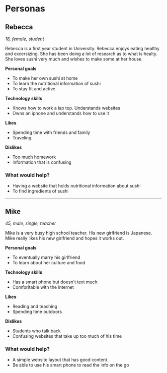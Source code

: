 # Personas

## Rebecca

*18, female, student*

Rebecca is a first year student in University. Rebecca enjoys eating healthy and excersizing. She has been doing a lot of research as to what is healty. She loves sushi very much and wishes to make some at her house. 

**Personal goals**

- To make her own sushi at home
- To learn the nutritional information of sushi
- To stay fit and active

**Technology skills**

- Knows how to work a lap top. Understands websites
- Owns an iphone and understands how to use it

**Likes**

- Spending time with friends and family
- Traveling

**Dislikes**

- Too much homework
- Information that is confusing 

### What would help?

- Having a website that holds nutritional information about sushi 
- To find ingredients of sushi

---

## Mike

*45, male, single, teacher*

Mike is a very busy high school teacher. His new girlfriend is Japanese. Mike really likes his new girlfriend and hopes it works out. 

**Personal goals**

- To eventually marry his girlfriend
- To learn about her culture and food

**Technology skills**

- Has a smart phone but doesn't text much
- Comforitable with the internet

**Likes**

- Reading and teaching 
- Spending time outdoors

**Dislikes**

- Students who talk back
- Confusing websites that take up too much of his time

### What would help?

- A simple website layout that has good content
- Be able to use his smart phone to read the info on the go